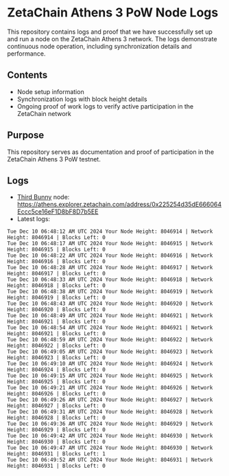 # ZetaChain Athens 3 PoW Node Logs
This repository contains logs and proof that we have successfully set up and run a node on the ZetaChain Athens 3 network. The logs demonstrate continuous node operation, including synchronization details and performance.

## Contents
- Node setup information
- Synchronization logs with block height details
- Ongoing proof of work logs to verify active participation in the ZetaChain network

## Purpose
This repository serves as documentation and proof of participation in the ZetaChain Athens 3 PoW testnet.

## Logs

- [Third Bunny](https://thirdbunny.xyz/) node: https://athens.explorer.zetachain.com/address/0x225254d35dE666064Eccc5ce16eF1D8bF8D7b5EE
- Latest logs:
```
Tue Dec 10 06:48:12 AM UTC 2024 Your Node Height: 8046914 | Network Height: 8046914 | Blocks Left: 0
Tue Dec 10 06:48:17 AM UTC 2024 Your Node Height: 8046915 | Network Height: 8046915 | Blocks Left: 0
Tue Dec 10 06:48:22 AM UTC 2024 Your Node Height: 8046916 | Network Height: 8046916 | Blocks Left: 0
Tue Dec 10 06:48:28 AM UTC 2024 Your Node Height: 8046917 | Network Height: 8046917 | Blocks Left: 0
Tue Dec 10 06:48:33 AM UTC 2024 Your Node Height: 8046918 | Network Height: 8046918 | Blocks Left: 0
Tue Dec 10 06:48:38 AM UTC 2024 Your Node Height: 8046919 | Network Height: 8046919 | Blocks Left: 0
Tue Dec 10 06:48:43 AM UTC 2024 Your Node Height: 8046920 | Network Height: 8046920 | Blocks Left: 0
Tue Dec 10 06:48:49 AM UTC 2024 Your Node Height: 8046921 | Network Height: 8046921 | Blocks Left: 0
Tue Dec 10 06:48:54 AM UTC 2024 Your Node Height: 8046921 | Network Height: 8046921 | Blocks Left: 0
Tue Dec 10 06:48:59 AM UTC 2024 Your Node Height: 8046922 | Network Height: 8046922 | Blocks Left: 0
Tue Dec 10 06:49:05 AM UTC 2024 Your Node Height: 8046923 | Network Height: 8046923 | Blocks Left: 0
Tue Dec 10 06:49:10 AM UTC 2024 Your Node Height: 8046924 | Network Height: 8046924 | Blocks Left: 0
Tue Dec 10 06:49:15 AM UTC 2024 Your Node Height: 8046925 | Network Height: 8046925 | Blocks Left: 0
Tue Dec 10 06:49:21 AM UTC 2024 Your Node Height: 8046926 | Network Height: 8046926 | Blocks Left: 0
Tue Dec 10 06:49:26 AM UTC 2024 Your Node Height: 8046927 | Network Height: 8046927 | Blocks Left: 0
Tue Dec 10 06:49:31 AM UTC 2024 Your Node Height: 8046928 | Network Height: 8046928 | Blocks Left: 0
Tue Dec 10 06:49:36 AM UTC 2024 Your Node Height: 8046929 | Network Height: 8046929 | Blocks Left: 0
Tue Dec 10 06:49:42 AM UTC 2024 Your Node Height: 8046930 | Network Height: 8046930 | Blocks Left: 0
Tue Dec 10 06:49:47 AM UTC 2024 Your Node Height: 8046930 | Network Height: 8046931 | Blocks Left: 1
Tue Dec 10 06:49:52 AM UTC 2024 Your Node Height: 8046931 | Network Height: 8046931 | Blocks Left: 0
```
